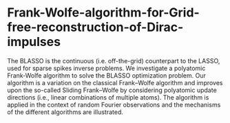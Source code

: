 # Frank-Wolfe-algorithm-for-Grid-free-reconstruction-of-Dirac-impulses

The BLASSO is the continuous (i.e. off-the-grid) counterpart to the LASSO, used for sparse spikes inverse problems. We investigate a polyatomic Frank-Wolfe algorithm to solve the BLASSO optimization problem. Our algorithm is a variation on the classical Frank–Wolfe algorithm and improves upon the so-called Sliding Frank–Wolfe by considering polyatomic  update directions (i.e., linear combinations of multiple atoms). The algorithm is applied in the context of random Fourier observations and the mechanisms of the different algorithms are illustrated.

